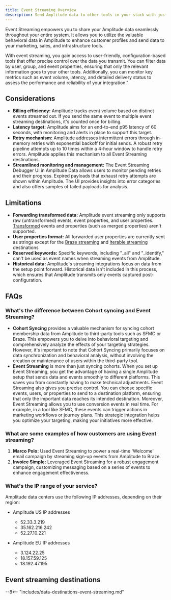 ```yaml
---
title: Event Streaming Overview
description: Send Amplitude data to other tools in your stack with just a few clicks, using no-code event streaming integrations. 
---
```


Event Streaming empowers you to share your Amplitude data seamlessly throughout your entire system. It allows you to utilize the valuable behavioral data in Amplitude to enhance customer profiles and send data to your marketing, sales, and infrastructure tools.

With event streaming, you gain access to user-friendly, configuration-based tools that offer precise control over the data you transmit. You can filter data by user, group, and event properties, ensuring that only the relevant information goes to your other tools. Additionally, you can monitor key metrics such as event volume, latency, and detailed delivery status to assess the performance and reliability of your integration."

## Considerations
- **Billing efficiency:** Amplitude tracks event volume based on distinct events streamed out. If you send the same event to multiple event streaming destinations, it's counted once for billing.
- **Latency target:** Amplitude aims for an end-to-end p95 latency of 60 seconds, with monitoring and alerts in place to support this target.
- **Retry mechanism:** Amplitude addresses intermittent errors through in-memory retries with exponential backoff for initial sends. A robust retry pipeline attempts up to 10 times within a 4-hour window to handle retry errors. Amplitude applies this mechanism to all Event Streaming destinations.
- **Streamlined monitoring and management:** The Event Streaming Debugger UI in Amplitude Data allows users to monitor pending retries and their progress. Expired payloads that exhaust retry attempts are shown within Amplitude. The UI provides insights into error categories and also offers samples of failed payloads for analysis.

## Limitations
- **Forwarding transformed data:** Amplitude event streaming only supports raw (untransformed) events, event properties, and user properties. [Transformed](https://help.amplitude.com/hc/en-us/articles/5913315221915-Transformations-Retroactively-modify-your-event-data-structure) events and properties (such as merged properties) aren't supported.
- **User properties format:** All forwarded user properties are currently sent as strings except for the [Braze streaming](https://www.docs.developers.amplitude.com/data/destinations/braze/) and [Iterable streaming](https://www.docs.developers.amplitude.com/data/destinations/iterable/) destinations
- **Reserved keywords:** Specific keywords, including "_all" and "_identify," can't be used as event names when streaming events from Amplitude.
- **Historical data:** Amplitude's streaming integrations focus on data from the setup point forward. Historical data isn't included in this process, which ensures that Amplitude transmits only events captured post-configuration.

## FAQs

### What's the difference between Cohort syncing and Event Streaming?

- **Cohort Syncing** provides a valuable mechanism for syncing cohort membership data from Amplitude to third-party tools such as SFMC or Braze. This empowers you to delve into behavioral targeting and comprehensively analyze the effects of your targeting strategies. However, it's important to note that Cohort Syncing primarily focuses on data synchronization and behavioral analysis, without involving the creation or maintenance of users within the third-party tool.
- **Event Streaming** is more than just syncing cohorts. When you set up Event Streaming, you get the advantage of having a single Amplitude setup that sends data and events smoothly to different platforms. This saves you from constantly having to make technical adjustments. Event Streaming also gives you precise control. You can choose specific events, users, or properties to send to a destination platform, ensuring that only the important data reaches its intended destination. Moreover, Event Streaming allows you to use conversion events in real time. For example, in a tool like SFMC, these events can trigger actions in marketing workflows or journey plans. This strategic integration helps you optimize your targeting, making your initiatives more effective.

### What are some examples of how customers are using Event streaming?

1. **Marco Polo:** Used Event Streaming to power a real-time 'Welcome' email campaign by streaming sign-up events from Amplitude to Braze.
2. **Invoice Simple:** Leveraged Event Streaming for a robust engagement campaign, customizing messaging based on a series of events to enhance engagement effectiveness.

### What's the IP range of your service?

Amplitude data centers use the following IP addresses, depending on their region:

- Amplitude US IP addresses

    - 52.33.3.219
    - 35.162.216.242
    - 52.27.10.221

- Amplitude EU IP addresses

    - 3.124.22.25
    - 18.157.59.125
    - 18.192.47.195

## Event streaming destinations

--8<-- "includes/data-destinations-event-streaming.md"
